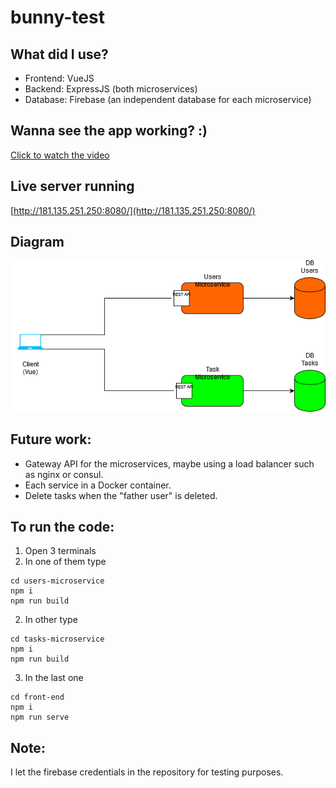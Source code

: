 # bunny-test 

## What did I use? 
* Frontend: VueJS
* Backend: ExpressJS (both microservices)
* Database: Firebase (an independent database for each microservice)

## Wanna see the app working? :)
[Click to watch the video](https://drive.google.com/file/d/1pXDWDT-dImUF8u_TGKVyf1oAIoDCB_Iv/view?usp=sharing) 

## Live server running 
[http://181.135.251.250:8080/](http://181.135.251.250:8080/) 

## Diagram
![Diagram](https://raw.githubusercontent.com/jdavidavendano/bunny-test/master/img/Diagram.png)

## Future work: 
* Gateway API for the microservices, maybe using a load balancer such as nginx or consul.
* Each service in a Docker container. 
* Delete tasks when the "father user" is deleted. 

## To run the code:
1. Open 3 terminals 
2. In one of them type 
``` 
cd users-microservice
npm i
npm run build
```
2. In other type 
``` 
cd tasks-microservice
npm i
npm run build
```
3. In the last one
```
cd front-end
npm i
npm run serve
```

## Note:
I let the firebase credentials in the repository for testing purposes. 
